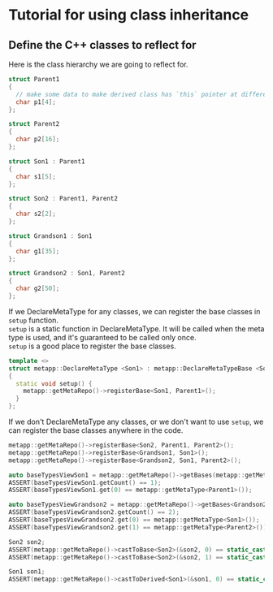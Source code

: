 # Tutorial for using class inheritance

## Define the C++ classes to reflect for

Here is the class hierarchy we are going to reflect for.

```c++
struct Parent1
{
  // make some data to make derived class has `this` pointer at different address
  char p1[4];
};

struct Parent2
{
  char p2[16];
};

struct Son1 : Parent1
{
  char s1[5];
};

struct Son2 : Parent1, Parent2
{
  char s2[2];
};

struct Grandson1 : Son1
{
  char g1[35];
};

struct Grandson2 : Son1, Parent2
{
  char g2[50];
};
```

If we DeclareMetaType for any classes, we can register the base classes in `setup` function.  
`setup` is a static function in DeclareMetaType. It will be called when the meta type is used,
and it's guaranteed to be called only once.  
`setup` is a good place to register the base classes.

```c++
template <>
struct metapp::DeclareMetaType <Son1> : metapp::DeclareMetaTypeBase <Son1>
{
  static void setup() {
    metapp::getMetaRepo()->registerBase<Son1, Parent1>();
  }
};
```

If we don't DeclareMetaType any classes, or we don't want to use `setup`,
we can register the base classes anywhere in the code.

```c++
metapp::getMetaRepo()->registerBase<Son2, Parent1, Parent2>();
metapp::getMetaRepo()->registerBase<Grandson1, Son1>();
metapp::getMetaRepo()->registerBase<Grandson2, Son1, Parent2>();

auto baseTypesViewSon1 = metapp::getMetaRepo()->getBases(metapp::getMetaType<Son1>());
ASSERT(baseTypesViewSon1.getCount() == 1);
ASSERT(baseTypesViewSon1.get(0) == metapp::getMetaType<Parent1>());

auto baseTypesViewGrandson2 = metapp::getMetaRepo()->getBases<Grandson2>();
ASSERT(baseTypesViewGrandson2.getCount() == 2);
ASSERT(baseTypesViewGrandson2.get(0) == metapp::getMetaType<Son1>());
ASSERT(baseTypesViewGrandson2.get(1) == metapp::getMetaType<Parent2>());

Son2 son2;
ASSERT(metapp::getMetaRepo()->castToBase<Son2>(&son2, 0) == static_cast<Parent1 *>(&son2));
ASSERT(metapp::getMetaRepo()->castToBase<Son2>(&son2, 1) == static_cast<Parent2 *>(&son2));

Son1 son1;
ASSERT(metapp::getMetaRepo()->castToDerived<Son1>(&son1, 0) == static_cast<Grandson1 *>(&son1));
```
